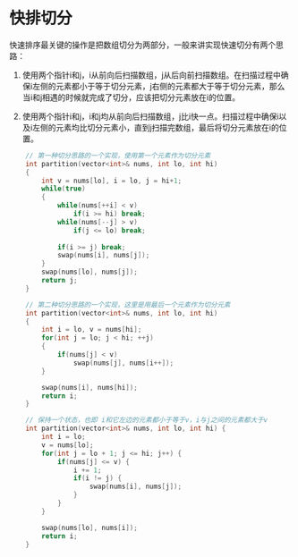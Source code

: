 # 快排切分

快速排序最关键的操作是把数组切分为两部分，一般来讲实现快速切分有两个思路：

1. 使用两个指针i和j，i从前向后扫描数组，j从后向前扫描数组。在扫描过程中确保i左侧的元素都小于等于切分元素，j右侧的元素都大于等于切分元素，那么当i和j相遇的时候就完成了切分，应该把切分元素放在i的位置。

2. 使用两个指针i和j，i和j均从前向后扫描数组，j比i快一点。扫描过程中确保i以及i左侧的元素均比切分元素小，直到j扫描完数组，最后将切分元素放在i的位置。

```C++
    // 第一种切分思路的一个实现，使用第一个元素作为切分元素
    int partition(vector<int>& nums, int lo, int hi)
    {
        int v = nums[lo], i = lo, j = hi+1;
        while(true)
        {
            while(nums[++i] < v)
                if(i >= hi) break;
            while(nums[--j] > v)
                if(j <= lo) break;
            
            if(i >= j) break;
            swap(nums[i], nums[j]);
        }
        swap(nums[lo], nums[j]);
        return j;
    }
```

```C++
    // 第二种切分思路的一个实现，这里是用最后一个元素作为切分元素
    int partition(vector<int>& nums, int lo, int hi)
    {
        int i = lo, v = nums[hi];
        for(int j = lo; j < hi; ++j)
        {
            if(nums[j] < v)
                swap(nums[j], nums[i++]);
        }

        swap(nums[i], nums[hi]);
        return i;
    }

```

```C++
    // 保持一个状态，也即 i和它左边的元素都小于等于v，i与j之间的元素都大于v
    int partition(vector<int>& nums, int lo, int hi) {
        int i = lo;
        v = nums[lo];
        for(int j = lo + 1; j <= hi; j++) {
            if(nums[j] <= v) {
                i += 1;
                if(i != j) {
                    swap(nums[i], nums[j]);
                }
            }
        }

        swap(nums[lo], nums[i]);
        return i;
    }
```
